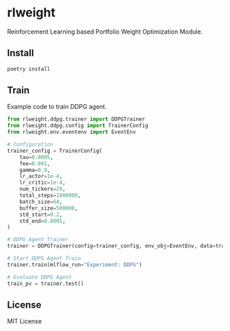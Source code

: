 # rlweight

Reinforcement Learning based Portfolio Weight Optimization Module.


## Install

```bash
poetry install
```


## Train

Example code to train DDPG agent.

```python
from rlweight.ddpg.trainer import DDPGTrainer
from rlweight.ddpg.config import TrainerConfig
from rlweight.env.eventenv import EventEnv

# Configuration
trainer_config = TrainerConfig(
    tau=0.0005,
    fee=0.001,
    gamma=0.9,
    lr_actor=1e-4,
    lr_critic=1e-4,
    num_tickers=29,
    total_steps=1000000,
    batch_size=64,
    buffer_size=500000,
    std_start=0.2,
    std_end=0.0005,
)

# DDPG Agent Trainer
trainer = DDPGTrainer(config=trainer_config, env_obj=EventEnv, data=train_data)

# Start DDPG Agent Train
trainer.train(mlflow_run="Experiment: DDPG")

# Evaluate DDPG Agent
train_pv = trainer.test()
```

## License

MIT License
